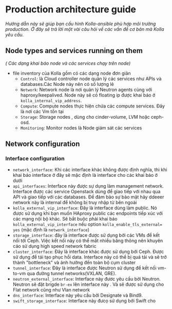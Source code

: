 # Production architecture guide

*Hướng dẫn này sẽ giúp bạn cấu hình Kolla-ansible phù hợp môi trường production. Ở đây sẽ trả lời một vài câu hỏi về các vấn đề cơ bản mà Kolla yêu cầu.*

## Node types and services running on them
*( Các dạng khai báo node và các services chạy trên node)*
- file inventory của Kolla gồm có các dạng node đơn giản
	- `Control`: là Cloud controller node quản lý các services như APIs và databases.Các Node này nên có số lượng lẻ
	- `Network`: Network node là nơi quản lý Neutron agents cùng với haproxy/keepalived. Node này sẽ có floating ip được khai báo ở `kolla_internal_vip_address`.
	- `Compute`: Compute nodes thực hiện chứa các compute services. Đây là nơi các Vm tồn tại
	- `Storage`: Storage nodes , dùng cho cinder-volume, LVM hoặc ceph-osd.
	- `Monitoring`: Monitor nodes là Node giám sát các services

## Network configuration
### Interface configuration


- `network_interface`: Khi các interface khác không được định nghĩa, thì khi khai báo interface ở đây sẽ mặc định là interface cho các khai báo ở dưới
- `api_interfaces`:	Interface này được sự dụng làm management network. Interface được các service Openstack dùng để giao tiếp với nhau qua API và giao tiếp với các databases. Để đảm bảo sự bảo mật hãy ddeeer network này là internal để không bị truy nhập từ bên ngoài
- `kolla_external_vip_interface`: Đây là interface dùng làm public. Nó được sử dụng khi bạn muốn HAproxy public các endpoints tiếp xúc với các mạng nội bộ khác. Sẽ bắt buộc phải khai báo `kolla_external_vip_interface` nếu option `kolla_enable_tls_external= yes` (mặc định là `network_interface`)
- `storage_interface`: đây là interface được sử dụng bởi các VMs để kết nối tới Ceph. Việc kết nối này có thể mất nhiều băng thông nên khuyên cáo sử dụng high speed network fabric
- `cluster_interface`: Đây là interface khác được sử dụng bới Ceph. Được sử dụng để tái tạo phục hồi data. Interface này có thể bị quá tải và sẽ trở thành  "bottleneck" và ảnh hưởng đến toàn bộ cụm cluster
- `tunnel_interface`: Đây là interface được Neutron sử dụng để kết nối vm-to-vm qua đường tunnel networks(VXLAN, GRE).
- `neutron_external_interface`: Interface này đươc yêu cầu bởi Neutron. Neutron sẽ đặt brigde `br-ex` lên interface này . Và sẽ được sử dụng cho Flat network cũng như Vlan network
- `dns_interface`: Interface này yêu cầu bởi Designate và Bind9.
- `swift_storage_interface`: Interface này đưcọ sử dụng bởi Swift cho
